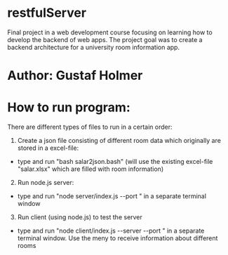 # restfulServer
Final project in a web development course focusing on learning how to develop the backend of web apps. The project goal was to create a backend architecture for a university room information app.

# Author: Gustaf Holmer

# How to run program:
There are different types of files to run in a certain order:

1. Create a json file consisting of different room data which originally are stored in a excel-file:
- type and run "bash salar2json.bash" (will use the existing excel-file "salar.xlsx" which are filled with room information)

2. Run node.js server:
- type and run "node server/index.js --port <number>" in a separate terminal window
  
3. Run client (using node.js) to test the server
- type and run "node client/index.js --server <server> --port <number>" in a separate terminal window. Use the meny to receive information about different rooms

